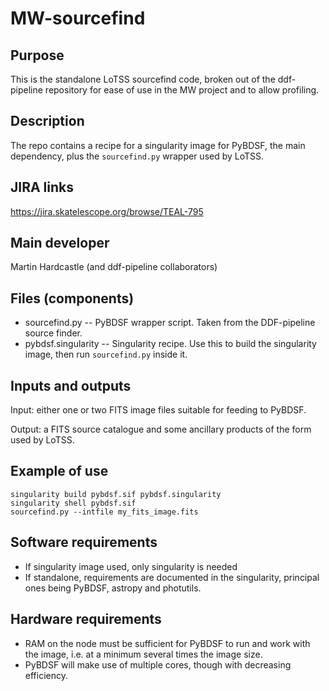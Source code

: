# MW-sourcefind

## Purpose

This is the standalone LoTSS sourcefind code, broken out of the
ddf-pipeline repository for ease of use in the MW project and to allow profiling.

## Description

The repo contains a recipe for a singularity image for PyBDSF, the main dependency, plus the `sourcefind.py` wrapper used by LoTSS.

## JIRA links

https://jira.skatelescope.org/browse/TEAL-795

## Main developer

Martin Hardcastle (and ddf-pipeline collaborators)

## Files (components)

* sourcefind.py -- PyBDSF wrapper script. Taken from the DDF-pipeline source finder.
* pybdsf.singularity -- Singularity recipe. Use this to build the singularity image, then run `sourcefind.py` inside it.

## Inputs and outputs

Input: either one or two FITS image files suitable for feeding to PyBDSF.

Output: a FITS source catalogue and some ancillary products of the form used by LoTSS.

## Example of use

```
singularity build pybdsf.sif pybdsf.singularity
singularity shell pybdsf.sif
sourcefind.py --intfile my_fits_image.fits
```

## Software requirements

* If singularity image used, only singularity is needed
* If standalone, requirements are documented in the singularity, principal ones being PyBDSF, astropy and photutils.

## Hardware requirements

* RAM on the node must be sufficient for PyBDSF to run and work with the image, i.e. at a minimum several times the image size.
* PyBDSF will make use of multiple cores, though with decreasing efficiency.


